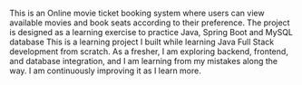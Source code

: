 This is an Online movie ticket booking system where users can view available movies and book seats according to their preference. The project is designed as a learning exercise to practice Java, Spring Boot and MySQL database
This is a learning project I built while learning Java Full Stack development from scratch.  As a fresher, I am exploring backend, frontend, and database integration, and I am learning from my mistakes along the way. I am continuously improving it as I learn more.

